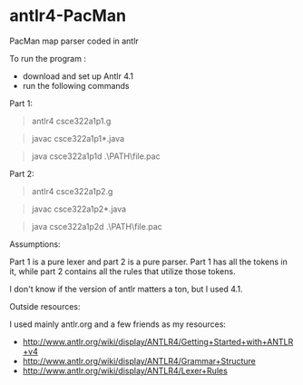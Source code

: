 antlr4-PacMan
=============

PacMan map parser coded in antlr

To run the program :

- download and set up Antlr 4.1
- run the following commands

Part 1:
> antlr4 csce322a1p1.g

> javac csce322a1p1*.java

> java csce322a1p1d .\PATH\file.pac

Part 2: 
> antlr4 csce322a1p2.g

> javac csce322a1p2*.java

> java csce322a1p2d .\PATH\file.pac

Assumptions:

Part 1 is a pure lexer and part 2 is a pure parser. Part 1 has all the tokens in it, while part 2 contains all the rules that utilize those tokens.

I don't know if the version of antlr matters a ton, but I used 4.1.

Outside resources:

I used mainly antlr.org and a few friends as my resources:
- http://www.antlr.org/wiki/display/ANTLR4/Getting+Started+with+ANTLR+v4
- http://www.antlr.org/wiki/display/ANTLR4/Grammar+Structure
- http://www.antlr.org/wiki/display/ANTLR4/Lexer+Rules
